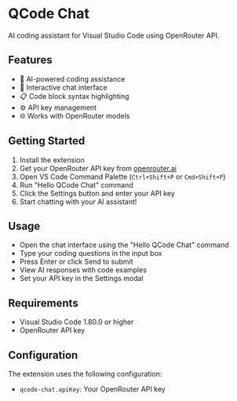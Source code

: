 # QCode Chat

AI coding assistant for Visual Studio Code using OpenRouter API.

## Features

- 🤖 AI-powered coding assistance
- 💬 Interactive chat interface
- 📋 Code block syntax highlighting
- ⚙️ API key management
- 🌐 Works with OpenRouter models

## Getting Started

1. Install the extension
2. Get your OpenRouter API key from [openrouter.ai](https://openrouter.ai/keys)
3. Open VS Code Command Palette (`Ctrl+Shift+P` or `Cmd+Shift+P`)
4. Run "Hello QCode Chat" command
5. Click the Settings button and enter your API key
6. Start chatting with your AI assistant!

## Usage

- Open the chat interface using the "Hello QCode Chat" command
- Type your coding questions in the input box
- Press Enter or click Send to submit
- View AI responses with code examples
- Set your API key in the Settings modal

## Requirements

- Visual Studio Code 1.80.0 or higher
- OpenRouter API key

## Configuration

The extension uses the following configuration:

- `qcode-chat.apiKey`: Your OpenRouter API key
